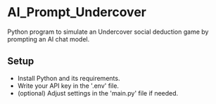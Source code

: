 # AI_Prompt_Undercover
Python program to simulate an Undercover social deduction game by prompting an AI chat model.

## Setup
- Install Python and its requirements.
- Write your API key in the '.env' file.
- (optional) Adjust settings in the 'main.py' file if needed.
